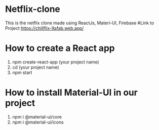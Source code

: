 # Netflix-clone
This is the netflix clone made using ReactJs, Materi-UI, Firebase
#Link to Project
https://chillflix-9afab.web.app/
# How to create a React app
1. npm create-react-app (your project name)
2. cd (your project name)
3. npm start
# How to install Material-UI in our project
1. npm i @material-ui/core
2. npm i @material-ui/icons

